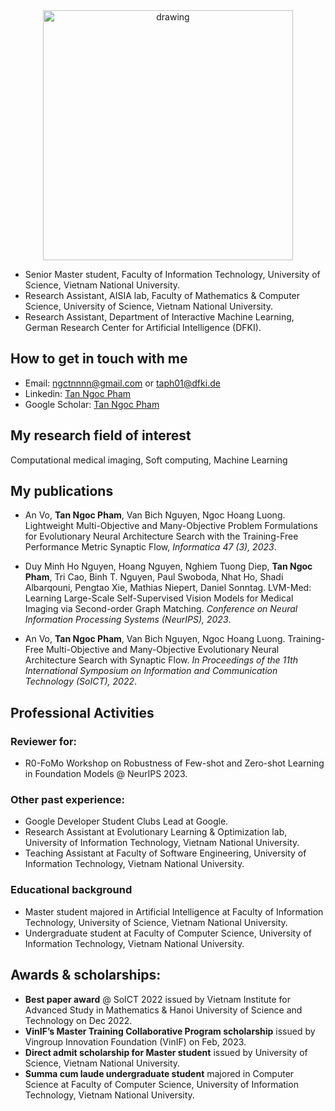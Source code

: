 

<div align='center'>

<img src="./tannp.JPG" alt="drawing" width="400"/>

</div>

- Senior Master student, Faculty of Information Technology, University of Science, Vietnam National University.
- Research Assistant, AISIA lab, Faculty of Mathematics & Computer Science, University of Science, Vietnam National University.
- Research Assistant, Department of Interactive Machine Learning, German Research Center for Artificial Intelligence (DFKI).

## How to get in touch with me
* Email: [ngctnnnn@gmail.com](mailto:ngctnnnn@gmail.com) or [taph01@dfki.de](mailto:taph01@dfki.de)
* Linkedin: [Tan Ngoc Pham](https://www.linkedin.com/in/ngctnnnn/)
* Google Scholar: [Tan Ngoc Pham](https://scholar.google.com/citations?user=-agvSxkAAAAJ)

## My research field of interest
Computational medical imaging, Soft computing, Machine Learning

## My publications
* An Vo, **Tan Ngoc Pham**, Van Bich Nguyen, Ngoc Hoang Luong. Lightweight Multi-Objective and Many-Objective Problem Formulations for Evolutionary Neural Architecture Search with the Training-Free Performance Metric Synaptic Flow, *Informatica 47 (3), 2023*.

* Duy Minh Ho Nguyen, Hoang Nguyen, Nghiem Tuong Diep, **Tan Ngoc Pham**, Tri Cao, Binh T. Nguyen, Paul Swoboda, Nhat Ho, Shadi Albarqouni, Pengtao Xie, Mathias Niepert, Daniel Sonntag. LVM-Med: Learning Large-Scale Self-Supervised Vision Models for Medical Imaging via Second-order Graph Matching. *Conference on Neural Information Processing Systems (NeurIPS), 2023*. 

* An Vo, **Tan Ngoc Pham**, Van Bich Nguyen, Ngoc Hoang Luong. Training-Free Multi-Objective and Many-Objective Evolutionary Neural Architecture Search with Synaptic Flow. *In Proceedings of the 11th International Symposium on Information and Communication Technology (SoICT), 2022*.

## Professional Activities
### Reviewer for:
* R0-FoMo Workshop on Robustness of Few-shot and Zero-shot Learning in Foundation Models @ NeurIPS 2023.

### Other past experience:
* Google Developer Student Clubs Lead at Google.
* Research Assistant at Evolutionary Learning & Optimization lab, University of Information Technology, Vietnam National University.
* Teaching Assistant at Faculty of Software Engineering, University of Information Technology, Vietnam National University.

### Educational background
* Master student majored in Artificial Intelligence at Faculty of Information Technology, University of Science, Vietnam National University.
* Undergraduate student at Faculty of Computer Science, University of Information Technology, Vietnam National University.

## Awards & scholarships:
* **Best paper award** @ SoICT 2022 issued by Vietnam Institute for Advanced Study in Mathematics & Hanoi University of Science and Technology on Dec 2022.
* **VinIF’s Master Training Collaborative Program scholarship** issued by Vingroup Innovation Foundation (VinIF) on Feb, 2023.
* **Direct admit scholarship for Master student** issued by University of Science, Vietnam National University.
* **Summa cum laude undergraduate student** majored in Computer Science at Faculty of Computer Science, University of Information Technology, Vietnam National University.